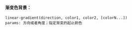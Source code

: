 #### 渐变色背景：
	linear-gradient(direction, color1, color2, [colorN...])
	params: 方向或者角度；指定渐变的起止颜色

#### 

